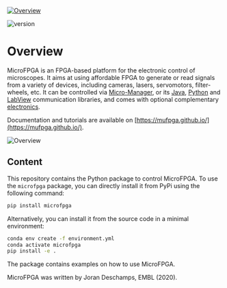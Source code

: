 <a href="https://mufpga.github.io/"><img src="https://raw.githubusercontent.com/mufpga/mufpga.github.io/main/img/logo_title.png" alt="Overview"/>

</a>

![version](https://img.shields.io/badge/version-3.1-blue)



# Overview

MicroFPGA is an FPGA-based platform for the electronic control of microscopes. It aims at using affordable FPGA to generate or read signals from a variety of devices, including cameras, lasers, servomotors, filter-wheels, etc. It can be controlled via [Micro-Manager](https://micro-manager.org/MicroFPGA), or its [Java](https://github.com/mufpga/MicroFPGA-java), [Python](https://github.com/mufpga/MicroFPGA-py) and [LabView](https://github.com/mufpga/MicroFPGA-labview) communication libraries, and comes with optional complementary [electronics](https://github.com/mufpga/MicroFPGA-electronics).

Documentation and tutorials are available on [https://mufpga.github.io/](https://mufpga.github.io/).



<img src="https://raw.githubusercontent.com/mufpga/mufpga.github.io/main/img/figs/G_overview.png" alt="Overview"/>

## Content

This repository contains the Python package to control MicroFPGA. To use the `microfpga` package, you can directly install it from PyPi using the following command:

```bash
pip install microfpga
```

Alternatively, you can install it from the source code in a minimal environment:

``` bash
conda env create -f environment.yml
conda activate microfpga
pip install -e .
```

The package contains examples on how to use MicroFPGA.

<!---

## Cite us

Deschamps J, Kieser C, Hoess P, Deguchi T and Ries J, 

--->

MicroFPGA was written by Joran Deschamps, EMBL (2020).


